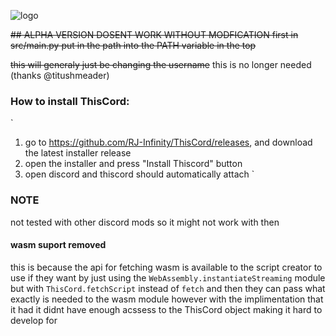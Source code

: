 ![logo](https://raw.githubusercontent.com/RJ-Infinity/ThisCord/master/thiscordbanner.png)

~~## ALPHA VERSION DOSENT WORK WITHOUT MODFICATION
first in src/main.py put in the path into the PATH variable in the top~~

~~this will generaly just be changing the username~~ this is no longer needed (thanks @titushmeader)
### How to install ThisCord:
`
1. go to https://github.com/RJ-Infinity/ThisCord/releases, and download the latest installer release
2. open the installer and press "Install Thiscord" button
3. open discord and thiscord should automatically attach
`
### NOTE
not tested with other discord mods so it might not work with then


#### wasm suport removed
this is because the api for fetching wasm is available to the script creator to use if they want by
just using the `WebAssembly.instantiateStreaming` module but with `ThisCord.fetchScript` instead of
`fetch` and then they can pass what exactly is needed to the wasm module however with the implimentation
that it had it didnt have enough acssess to the ThisCord object making it hard to develop for

